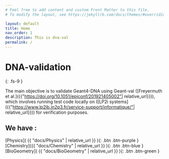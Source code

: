 ```yaml
---
# Feel free to add content and custom Front Matter to this file.
# To modify the layout, see https://jekyllrb.com/docs/themes/#overriding-theme-defaults

layout: default
title: Home
nav_order: 1
description: This is dna-val 
permalink: /
---
```


# DNA-validation
{: .fs-9 }

The main objective is to validate Geant4-DNA using Geant-val ([Freyermuth et al.]({{"https://doi.org/10.1051/epjconf/201921405002"| relative_url}})), which involves running test code locally on ([LP2i systems]({{"https://www.lp2ib.in2p3.fr/service-support/informatique/"| relative_url}}))  for verification purposes.

## We have : 

[Physics]( {{ "docs/Physics" | relative_url }} ){: .btn .btn-purple }
[Chemistry]({{ "docs/Chemistry" | relative_url }} ){: .btn .btn-blue }
[BioGeometry]( {{ "docs/BioGeometry" | relative_url }} ){: .btn .btn-green }